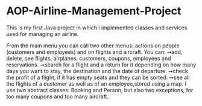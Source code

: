 # AOP-Airline-Management-Project
This is my first Java project in which i implemented classes and services used for managing an airline. 

From the main menu you can call two other menus: actions on people (customers and employees) and on flights and aircraft.
You can:
➙add, delete, see flights, airplanes, customers, coupons, employees and reservations.
➙search for a flight and a return for it depending on how many days you want to stay, the destination and the date of departure.
➙check the profit of a flight, if it has empty seats and they can be sorted.
➙see all the flights of a customer as well as of an employee,stored using a map.
I use two abstract classes: Booking and Person, but also two exceptions, for too many coupons and too many aircraft.
